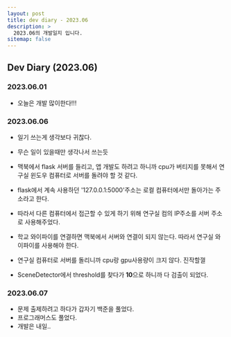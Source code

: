 ```yaml
---
layout: post
title: dev diary - 2023.06
description: >
  2023.06의 개발일지 입니다.
sitemap: false
---
```


## Dev Diary (2023.06)

### 2023.06.01

- 오늘은 개발 많이한다!!!

### 2023.06.06

- 일기 쓰는게 생각보다 귀찮다.
- 무슨 일이 있을때만 생각나서 쓰는듯
- 맥북에서 flask 서버를 들리고, 앱 개발도 하려고 하니까 cpu가 버티지를 못해서 연구실 윈도우 컴퓨터로 서버를 돌려야 할 것 같다. 
- flask에서 계속 사용하던 '127.0.0.1:5000'주소는 로컬 컴퓨터에서만 돌아가는 주소라고 한다.
- 따라서 다른 컴퓨터에서 접근할 수 있게 하기 위해 연구실 컴의 IP주소를 서버 주소로 사용해주었다.
- 학교 와이파이를 연결하면 맥북에서 서버와 연결이 되지 않는다. 따라서 연구실 와이파이를 사용해야 한다. 
- 연구실 컴퓨터로 서버를 돌리니까 cpu랑 gpu사용량이 크지 않다. 진작할껄

- SceneDetector에서 threshold를 찾다가 <strong>10</strong>으로 하니까 다 검출이 되었다.

### 2023.06.07

- 문제 출제하려고 하다가 갑자기 백준을 풀었다.
- 프로그래머스도 풀었다.
- 개발은 내일..
